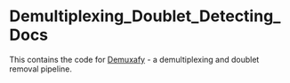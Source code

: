 # Demultiplexing_Doublet_Detecting_Docs

This contains the code for [Demuxafy](https://demultiplexing-doublet-detecting-docs.readthedocs.io/en/latest/) - a demultiplexing and doublet removal pipeline.
